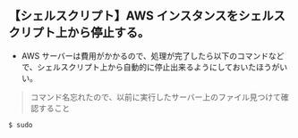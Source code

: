 ## 【シェルスクリプト】AWS インスタンスをシェルスクリプト上から停止する。

- AWS サーバーは費用がかかるので、処理が完了したら以下のコマンドなどで、シェルスクリプト上から自動的に停止出来るようにしておいたほうがいい。

> コマンド名忘れたので、以前に実行したサーバー上のファイル見つけて確認すること

```sh
$ sudo  
```
